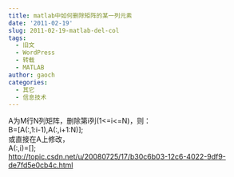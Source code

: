 ```yaml
---
title: matlab中如何删除矩阵的某一列元素
date: '2011-02-19'
slug: 2011-02-19-matlab-del-col
tags:
  - 旧文
  - WordPress
  - 转载
  - MATLAB
author: gaoch
categories:
  - 其它
  - 信息技术
---
```



A为M行N列矩阵，删除第i列(1&lt;=i&lt;=N)，则：  
B=\[A(:,1:i-1),A(:,i+1:N)\];  
或直接在A上修改，  
A(:,i)=\[\];  
http://topic.csdn.net/u/20080725/17/b30c6b03-12c6-4022-9df9-de7fd5e0cb4c.html

